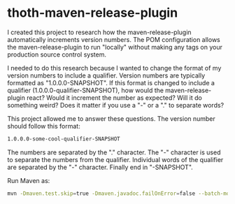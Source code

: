 # thoth-maven-release-plugin

I created this project to research how the maven-release-plugin automatically increments version numbers. 
The POM configuration allows the maven-release-plugin to run "locally" without making any tags on your
production source control system.

I needed to do this research because I wanted to change the format of my version numbers to include
a qualifier. Version numbers are typically formatted as "1.0.0.0-SNAPSHOT". If this format is changed to include
a qualifier (1.0.0.0-qualifier-SNAPSHOT), how would the maven-release-plugin react? Would it increment the 
number as expected? Will it do something weird? Does it matter if you use a "-" or a "." to separate words? 

This project allowed me to answer these questions. The version number should follow this format:

```txt
1.0.0.0-some-cool-qualifier-SNAPSHOT
```

The numbers are separated by the "." character. The "-" character is used to separate the numbers from
the qualifier. Individual words of the qualifier are separated by the "-" character. Finally end in "-SNAPSHOT".

Run Maven as:

```bash
mvn -Dmaven.test.skip=true -Dmaven.javadoc.failOnError=false --batch-mode release:clean release:prepare release:stage
```